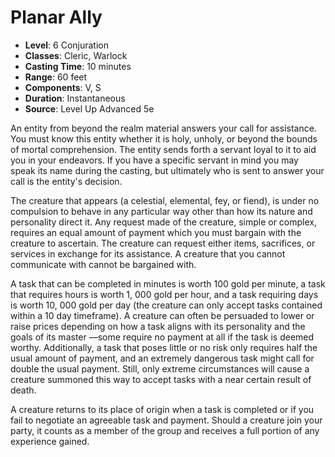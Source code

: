 # Planar Ally

- **Level**: 6 Conjuration
- **Classes**: Cleric, Warlock
- **Casting Time**: 10 minutes
- **Range**: 60 feet
- **Components**: V, S
- **Duration**: Instantaneous
- **Source**: Level Up Advanced 5e

An entity from beyond the realm material answers your call for assistance. You must know this entity whether it is holy, unholy, or beyond the bounds of mortal comprehension. The entity sends forth a servant loyal to it to aid you in your endeavors. If you have a specific servant in mind you may speak its name during the casting, but ultimately who is sent to answer your call is the entity's decision.

The creature that appears (a celestial, elemental, fey, or fiend), is under no compulsion to behave in any particular way other than how its nature and personality direct it. Any request made of the creature, simple or complex, requires an equal amount of payment which you must bargain with the creature to ascertain. The creature can request either items, sacrifices, or services in exchange for its assistance. A creature that you cannot communicate with cannot be bargained with.

A task that can be completed in minutes is worth 100 gold per minute, a task that requires hours is worth 1, 000 gold per hour, and a task requiring days is worth 10, 000 gold per day (the creature can only accept tasks contained within a 10 day timeframe). A creature can often be persuaded to lower or raise prices depending on how a task aligns with its personality and the goals of its master —some require no payment at all if the task is deemed worthy. Additionally, a task that poses little or no risk only requires half the usual amount of payment, and an extremely dangerous task might call for double the usual payment. Still, only extreme circumstances will cause a creature summoned this way to accept tasks with a near certain result of death.

A creature returns to its place of origin when a task is completed or if you fail to negotiate an agreeable task and payment. Should a creature join your party, it counts as a member of the group and receives a full portion of any experience gained.

